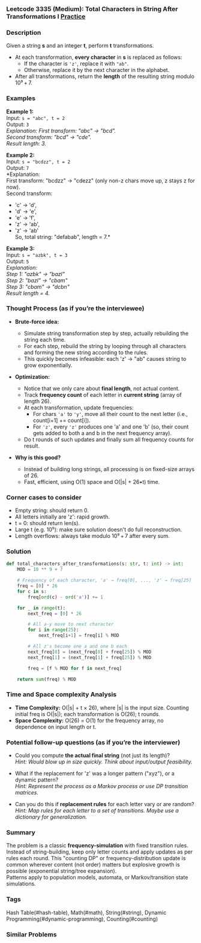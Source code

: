 ### Leetcode 3335 (Medium): Total Characters in String After Transformations I [Practice](https://leetcode.com/problems/total-characters-in-string-after-transformations-i)

### Description  
Given a string **s** and an integer **t**, perform **t** transformations.  
- At each transformation, **every character** in **s** is replaced as follows:
  - If the character is `'z'`, replace it with `"ab"`.
  - Otherwise, replace it by the next character in the alphabet.
- After all transformations, return the **length** of the resulting string modulo 10⁹ + 7.

### Examples  

**Example 1:**  
Input: `s = "abc", t = 2`  
Output: `3`  
*Explanation: First transform: "abc" → "bcd".  
Second transform: "bcd" → "cde".  
Result length: 3.*

**Example 2:**  
Input: `s = "bcdzz", t = 2`  
Output: `7`  
*Explanation:  
First transform: "bcdzz" → "cdezz" (only non-z chars move up, z stays z for now).  
Second transform:  
- 'c' → 'd',  
- 'd' → 'e',  
- 'e' → 'f',  
- 'z' → 'ab',  
- 'z' → 'ab'  
So, total string: "defabab", length = 7.*

**Example 3:**  
Input: `s = "azbk", t = 3`  
Output: `5`  
*Explanation:  
Step 1: "azbk" → "bazl"  
Step 2: "bazl" → "cbam"  
Step 3: "cbam" → "dcbn"  
Result length = 4.*

### Thought Process (as if you’re the interviewee)  
- **Brute-force idea:**  
  - Simulate string transformation step by step, actually rebuilding the string each time.
  - For each step, rebuild the string by looping through all characters and forming the new string according to the rules.
  - This quickly becomes infeasible: each 'z' → "ab" causes string to grow exponentially.

- **Optimization:**  
  - Notice that we only care about **final length**, not actual content.
  - Track **frequency count** of each letter in **current string** (array of length 26).
  - At each transformation, update frequencies:
    - For chars `'a'` to `'y'`, move all their count to the next letter (i.e., count[i+1] += count[i]).
    - For `'z'`, every `'z'` produces one 'a' and one 'b' (so, their count gets added to both a and b in the next frequency array).
  - Do t rounds of such updates and finally sum all frequency counts for result.

- **Why is this good?**
  - Instead of building long strings, all processing is on fixed-size arrays of 26.
  - Fast, efficient, using O(1) space and O(|s| + 26•t) time.

### Corner cases to consider  
- Empty string: should return 0.
- All letters initially are 'z': rapid growth.
- t = 0: should return len(s).
- Large t (e.g. 10⁵): make sure solution doesn't do full reconstruction.
- Length overflows: always take modulo 10⁹ + 7 after every sum.

### Solution

```python
def total_characters_after_transformations(s: str, t: int) -> int:
    MOD = 10 ** 9 + 7

    # Frequency of each character, 'a' → freq[0], ..., 'z' → freq[25]
    freq = [0] * 26
    for c in s:
        freq[ord(c) - ord('a')] += 1

    for _ in range(t):
        next_freq = [0] * 26

        # All a-y move to next character
        for i in range(25):
            next_freq[i+1] = freq[i] % MOD

        # All z's become one a and one b each
        next_freq[0] = (next_freq[0] + freq[25]) % MOD
        next_freq[1] = (next_freq[1] + freq[25]) % MOD

        freq = [f % MOD for f in next_freq]

    return sum(freq) % MOD
```

### Time and Space complexity Analysis  

- **Time Complexity:** O(|s| + t × 26), where |s| is the input size. Counting initial freq is O(|s|); each transformation is O(26); t rounds.
- **Space Complexity:** O(26) = O(1) for the frequency array, no dependence on input length or t.

### Potential follow-up questions (as if you’re the interviewer)  

- Could you compute **the actual final string** (not just its length)?  
  *Hint: Would blow up in size quickly. Think about input/output feasibility.*

- What if the replacement for 'z' was a longer pattern ("xyz"), or a dynamic pattern?  
  *Hint: Represent the process as a Markov process or use DP transition matrices.*

- Can you do this if **replacement rules** for each letter vary or are random?  
  *Hint: Map rules for each letter to a set of transitions. Maybe use a dictionary for generalization.*

### Summary
The problem is a classic **frequency-simulation** with fixed transition rules. Instead of string-building, keep only letter counts and apply updates as per rules each round. This "counting DP" or frequency-distribution update is common wherever content (not order) matters but explosive growth is possible (exponential string/tree expansion).  
Patterns apply to population models, automata, or Markov/transition state simulations.

### Tags
Hash Table(#hash-table), Math(#math), String(#string), Dynamic Programming(#dynamic-programming), Counting(#counting)

### Similar Problems
